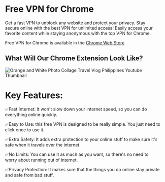 # Free VPN for Chrome

Get a fast VPN to unblock any website and protect your privacy. Stay secure online with the best VPN for unlimited access! Easily access your favorite content while staying anonymous with the top VPN for Chrome.

Free VPN for Chrome is available in the [Chrome Web Store](https://chromewebstore.google.com/detail/biubiu-vpn-the-website-un/fdgonnhnndhigfoljgpogifhejjighha?hl=en)

## What Will Our Chrome Extension Look Like?

![Orange and White Photo Collage Travel Vlog Philippines Youtube Thumbnail](https://github.com/user-attachments/assets/4b936162-2882-4b5c-acad-9af63a2f91af)

# Key Features:

✅Fast Internet: It won't slow down your internet speed, so you can do everything online quickly.

✅Easy to Use: this free VPN is designed to be really simple. You just need to click once to use it.

✅Extra Safety: It adds extra protection to your online stuff to make sure it's safe when it travels over the internet.

✅No Limits: You can use it as much as you want, so there's no need to worry about running out of internet.

✅Privacy Protection: It makes sure that the things you do online stay private and safe from bad stuff.

